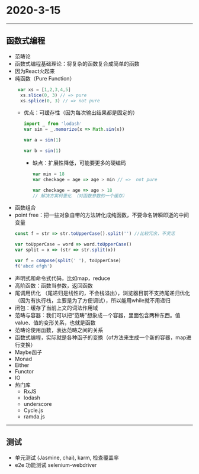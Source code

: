 # 2020-3-15
---
## 函数式编程
+ 范畴论
+ 函数式编程基础理论：将复杂的函数复合成简单的函数
+ 因为React火起来
+ 纯函数（Pure Function）
  ```js
   var xs = [1,2,3,4,5]
    xs.slice(0, 3) // => pure
    xs.splice(0, 3) // => not pure
  ```
  + 优点：可缓存性（因为每次输出结果都是固定的）
    ```js
    import _ from 'lodash'
    var sin = _.memorize(x => Math.sin(x))
    
    var a = sin(1)
    
    var b = sin(1)
    ```
    + 缺点：扩展性降低，可能要更多的硬编码
      ```js
      var min = 18
      var checkage = age => age > min // =>  not pure
      
      var checkage = age => age > 18 
      // 解决方案柯里化 （对函数参数的一个缓存）
      ```
+  函数组合
+  point free：把一些对象自带的方法转化成纯函数，不要命名转瞬即逝的中间变量
      ```js
      const f = str => str.toUpperCase().split('') //比较冗余，不灵活
      
      var toUpperCase = word => word.toUpperCase()
      var split = x => (str => str.split(x))
      
      var f = compose(split(' '), toUpperCase)
      f('abcd efgh')
      ```
+  声明式和命令式代码，比如map，reduce
+  高阶函数：函数当参数，返回函数
+  尾调用优化 （尾递归是线性的，不会栈溢出），浏览器目前不支持尾递归优化（因为有执行栈，主要是为了方便调试），所以能用while就不用递归
+  闭包：缓存了当前上文的词法作用域
+  范畴与容器：我们可以把“范畴”想象成一个容器，里面包含两种东西。值value、值的变形关系，也就是函数
+  范畴论使用函数，表达范畴之间的关系
+  函数式编程，实际就是各种函子的变换（of方法来生成一个新的容器，map进行变换）
+  Maybe函子
+  Monad
+  Either
+  Functor
+  IO
+  热门库
   +  RxJS
   +  lodash
   +  underscore
   +  Cycle.js
   +  ramda.js

---

## 测试
+ 单元测试 (Jasmine,  chai), karm, 检查覆盖率
+ e2e 功能测试 selenium-webdriver